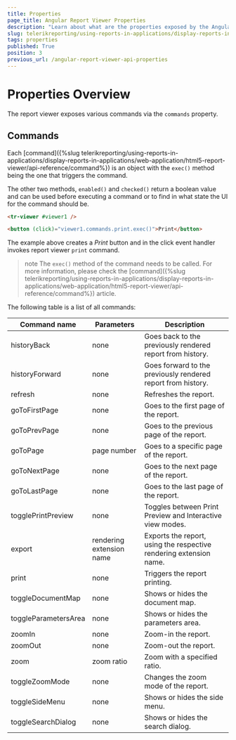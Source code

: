 ```yaml
---
title: Properties
page_title: Angular Report Viewer Properties 
description: "Learn about what are the properties exposed by the Angular Report Viewer and how you may use them to perform certain operations in code."
slug: telerikreporting/using-reports-in-applications/display-reports-in-applications/web-application/angular-report-viewer/api-reference/properties
tags: properties
published: True
position: 3
previous_url: /angular-report-viewer-api-properties
---
```


<style>
table th:first-of-type {
	width: 25%;
}
table th:nth-of-type(2) {
	width: 25%;
}
table th:nth-of-type(3) {
	width: 50%;
}
</style>

# Properties Overview

The report viewer exposes various commands via the `commands` property.

## Commands

Each [command]({%slug telerikreporting/using-reports-in-applications/display-reports-in-applications/web-application/html5-report-viewer/api-reference/command%}) is an object with the `exec()` method being the one that triggers the command. 

The other two methods, `enabled()` and `checked()` return a boolean value and can be used before executing a command or to find in what state the UI for the command should be.

````HTML
<tr-viewer #viewer1 />

<button (click)="viewer1.commands.print.exec()">Print</button>
````

The example above creates a *Print* button and in the click event handler invokes report viewer `print` command.

>note The `exec()` method of the command needs to be called. For more information, please check the [command]({%slug telerikreporting/using-reports-in-applications/display-reports-in-applications/web-application/html5-report-viewer/api-reference/command%}) article.

The following table is a list of all commands:

| Command name | Parameters | Description |
| ------ | ------ | ------ |
|historyBack|none|Goes back to the previously rendered report from history.|
|historyForward|none|Goes forward to the previously rendered report from history.|
|refresh|none|Refreshes the report.|
|goToFirstPage|none|Goes to the first page of the report.|
|goToPrevPage|none|Goes to the previous page of the report.|
|goToPage|page number|Goes to a specific page of the report.|
|goToNextPage|none|Goes to the next page of the report.|
|goToLastPage|none|Goes to the last page of the report.|
|togglePrintPreview|none|Toggles between Print Preview and Interactive view modes.|
|export|rendering extension name|Exports the report, using the respective rendering extension name.|
|print|none|Triggers the report printing.|
|toggleDocumentMap|none|Shows or hides the document map.|
|toggleParametersArea|none|Shows or hides the parameters area.|
|zoomIn|none|Zoom-in the report.|
|zoomOut|none|Zoom-out the report.|
|zoom|zoom ratio|Zoom with a specified ratio.|
|toggleZoomMode|none|Changes the zoom mode of the report.|
|toggleSideMenu|none|Shows or hides the side menu.|
|toggleSearchDialog|none|Shows or hides the search dialog.|
